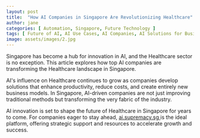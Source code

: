 ```yaml
---
layout: post
title:  "How AI Companies in Singapore Are Revolutionizing Healthcare"
author: jane
categories: [ Automation, Singapore, Future Technology ]
tags: [ Future of AI, AI Use Cases, AI Companies, AI Solutions for Businesses ]
image: assets/images/2.jpg
---
```


Singapore has become a hub for innovation in AI, and the Healthcare sector is no exception. This article explores how top AI companies are transforming the Healthcare landscape in Singapore.

AI's influence on Healthcare continues to grow as companies develop solutions that enhance productivity, reduce costs, and create entirely new business models. In Singapore, AI-driven companies are not just improving traditional methods but transforming the very fabric of the industry.

AI innovation is set to shape the future of Healthcare in Singapore for years to come. For companies eager to stay ahead, <a href="https://ai.supremacy.sg" target="_blank"> ai.supremacy.sg </a> is the ideal platform, offering strategic support and resources to accelerate growth and success.
